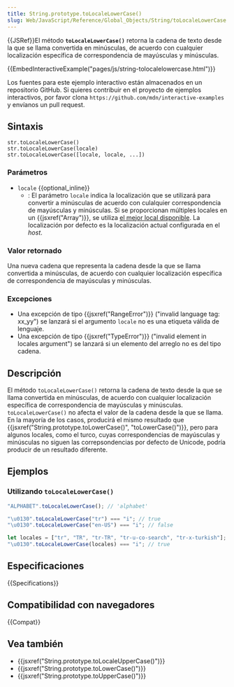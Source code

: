 ```yaml
---
title: String.prototype.toLocaleLowerCase()
slug: Web/JavaScript/Reference/Global_Objects/String/toLocaleLowerCase
---
```


{{JSRef}}El método **`toLocaleLowerCase()`** retorna la cadena de texto desde la que se llama convertida en minúsculas, de acuerdo con cualquier localización específica de correspondencia de mayúsculas y minúsculas.

{{EmbedInteractiveExample("pages/js/string-tolocalelowercase.html")}}

Los fuentes para este ejemplo interactivo están almacenados en un repositorio GitHub. Si quieres contribuir en el proyecto de ejemplos interactivos, por favor clona `https://github.com/mdn/interactive-examples` y envíanos un pull request.

## Sintaxis

```
str.toLocaleLowerCase()
str.toLocaleLowerCase(locale)
str.toLocaleLowerCase([locale, locale, ...])
```

### Parámetros

- `locale` {{optional_inline}}
  - : El parámetro `locale` indica la localización que se utilizará para convertir a minúsculas de acuerdo con culalquier correspondencia de mayúsculas y minúsculas. Si se proporcionan múltiples locales en un {{jsxref("Array")}}, se utiliza [el mejor local disponible](https://tc39.github.io/ecma402/#sec-bestavailablelocale). La localización por defecto es la localización actual configurada en el _host_.

### Valor retornado

Una nueva cadena que representa la cadena desde la que se llama convertida a minúsculas, de acuerdo con cualquier localización específica de correspondencia de mayúsculas y minúsculas.

### Excepciones

- Una excepción de tipo {{jsxref("RangeError")}} ("invalid language tag: xx_yy") se lanzará si el argumento `locale` no es una etiqueta válida de lenguaje.
- Una excepción de tipo {{jsxref("TypeError")}} ("invalid element in locales argument") se lanzará si un elemento del arreglo no es del tipo cadena.

## Descripción

El método `toLocaleLowerCase()` retorna la cadena de texto desde la que se llama convertida en minúsculas, de acuerdo con cualquier localización específica de correspondencia de mayúsculas y minúsculas. `toLocaleLowerCase()` no afecta el valor de la cadena desde la que se llama. En la mayoría de los casos, producirá el mismo resultado que {{jsxref("String.prototype.toLowerCase()", "toLowerCase()")}}, pero para algunos locales, como el turco, cuyas correspondencias de mayúsculas y minúsculas no siguen las correpsondencias por defecto de Unicode, podría producir de un resultado diferente.

## Ejemplos

### Utilizando `toLocaleLowerCase()`

```js
"ALPHABET".toLocaleLowerCase(); // 'alphabet'

"\u0130".toLocaleLowerCase("tr") === "i"; // true
"\u0130".toLocaleLowerCase("en-US") === "i"; // false

let locales = ["tr", "TR", "tr-TR", "tr-u-co-search", "tr-x-turkish"];
"\u0130".toLocaleLowerCase(locales) === "i"; // true
```

## Especificaciones

{{Specifications}}

## Compatibilidad con navegadores

{{Compat}}

## Vea también

- {{jsxref("String.prototype.toLocaleUpperCase()")}}
- {{jsxref("String.prototype.toLowerCase()")}}
- {{jsxref("String.prototype.toUpperCase()")}}
